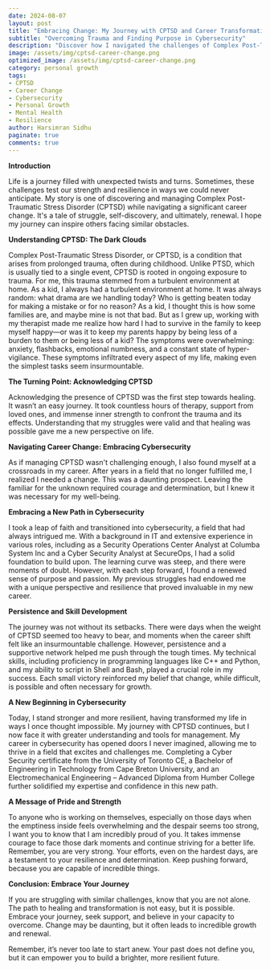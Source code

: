 ```yaml
---
date: 2024-08-07
layout: post
title: "Embracing Change: My Journey with CPTSD and Career Transformation"
subtitle: "Overcoming Trauma and Finding Purpose in Cybersecurity"
description: "Discover how I navigated the challenges of Complex Post-Traumatic Stress Disorder (CPTSD) while making a significant career change into cybersecurity. Learn about my struggles, triumphs, and the power of resilience."
image: /assets/img/cptsd-career-change.png
optimized_image: /assets/img/cptsd-career-change.png
category: personal growth
tags:
- CPTSD
- Career Change
- Cybersecurity
- Personal Growth
- Mental Health
- Resilience
author: Harsimran Sidhu
paginate: true
comments: true
---
```


**Introduction**

Life is a journey filled with unexpected twists and turns. Sometimes, these challenges test our strength and resilience in ways we could never anticipate. My story is one of discovering and managing Complex Post-Traumatic Stress Disorder (CPTSD) while navigating a significant career change. It's a tale of struggle, self-discovery, and ultimately, renewal. I hope my journey can inspire others facing similar obstacles.

**Understanding CPTSD: The Dark Clouds**

Complex Post-Traumatic Stress Disorder, or CPTSD, is a condition that arises from prolonged trauma, often during childhood. Unlike PTSD, which is usually tied to a single event, CPTSD is rooted in ongoing exposure to trauma. For me, this trauma stemmed from a turbulent environment at home. As a kid, I always had a turbulent environment at home. It was always random: what drama are we handling today? Who is getting beaten today for making a mistake or for no reason? As a kid, I thought this is how some families are, and maybe mine is not that bad. But as I grew up, working with my therapist made me realize how hard I had to survive in the family to keep myself happy—or was it to keep my parents happy by being less of a burden to them or being less of a kid? The symptoms were overwhelming: anxiety, flashbacks, emotional numbness, and a constant state of hyper-vigilance. These symptoms infiltrated every aspect of my life, making even the simplest tasks seem insurmountable.

**The Turning Point: Acknowledging CPTSD**

Acknowledging the presence of CPTSD was the first step towards healing. It wasn’t an easy journey. It took countless hours of therapy, support from loved ones, and immense inner strength to confront the trauma and its effects. Understanding that my struggles were valid and that healing was possible gave me a new perspective on life.

**Navigating Career Change: Embracing Cybersecurity**

As if managing CPTSD wasn't challenging enough, I also found myself at a crossroads in my career. After years in a field that no longer fulfilled me, I realized I needed a change. This was a daunting prospect. Leaving the familiar for the unknown required courage and determination, but I knew it was necessary for my well-being.

**Embracing a New Path in Cybersecurity**

I took a leap of faith and transitioned into cybersecurity, a field that had always intrigued me. With a background in IT and extensive experience in various roles, including as a Security Operations Center Analyst at Columba System Inc and a Cyber Security Analyst at SecureOps, I had a solid foundation to build upon. The learning curve was steep, and there were moments of doubt. However, with each step forward, I found a renewed sense of purpose and passion. My previous struggles had endowed me with a unique perspective and resilience that proved invaluable in my new career.

**Persistence and Skill Development**

The journey was not without its setbacks. There were days when the weight of CPTSD seemed too heavy to bear, and moments when the career shift felt like an insurmountable challenge. However, persistence and a supportive network helped me push through the tough times. My technical skills, including proficiency in programming languages like C++ and Python, and my ability to script in Shell and Bash, played a crucial role in my success. Each small victory reinforced my belief that change, while difficult, is possible and often necessary for growth.

**A New Beginning in Cybersecurity**

Today, I stand stronger and more resilient, having transformed my life in ways I once thought impossible. My journey with CPTSD continues, but I now face it with greater understanding and tools for management. My career in cybersecurity has opened doors I never imagined, allowing me to thrive in a field that excites and challenges me. Completing a Cyber Security certificate from the University of Toronto CE, a Bachelor of Engineering in Technology from Cape Breton University, and an Electromechanical Engineering – Advanced Diploma from Humber College further solidified my expertise and confidence in this new path.

**A Message of Pride and Strength**

To anyone who is working on themselves, especially on those days when the emptiness inside feels overwhelming and the despair seems too strong, I want you to know that I am incredibly proud of you. It takes immense courage to face those dark moments and continue striving for a better life. Remember, you are very strong. Your efforts, even on the hardest days, are a testament to your resilience and determination. Keep pushing forward, because you are capable of incredible things.

**Conclusion: Embrace Your Journey**

If you are struggling with similar challenges, know that you are not alone. The path to healing and transformation is not easy, but it is possible. Embrace your journey, seek support, and believe in your capacity to overcome. Change may be daunting, but it often leads to incredible growth and renewal.

Remember, it’s never too late to start anew. Your past does not define you, but it can empower you to build a brighter, more resilient future.
